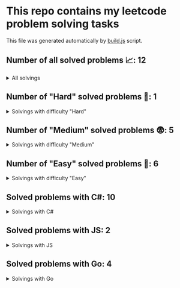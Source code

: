 # This repo contains my leetcode problem solving tasks

This file was generated automatically by [build.js](https://github.com/Vad1mAlekseev/LeetCodeProblemSolving/blob/main/scripts/build.js) script.

## Number of all solved problems 📈: 12

<details>
<summary>All solvings</summary>

| #     | Problem            | Difficulty | Solvings                |
|:-----:|:------------------:|:----------:|:-----------------------:|
|1|[Palindrome Number](https://leetcode.com/problems/palindrome-number)|Easy|[C#](https://github.com/Vad1mAlekseev/LeetCodeProblemSolving/blob/main/solvings/easy/palindrome-number.cs)|
|2|[Reverse Integer](https://leetcode.com/problems/reverse-integer)|Easy|[C#](https://github.com/Vad1mAlekseev/LeetCodeProblemSolving/blob/main/solvings/easy/reverse-integer.cs)|
|3|[Running Sum Of 1d Array](https://leetcode.com/problems/running-sum-of-1d-array)|Easy|[C#](https://github.com/Vad1mAlekseev/LeetCodeProblemSolving/blob/main/solvings/easy/running-sum-of-1d-array.cs), [JS](https://github.com/Vad1mAlekseev/LeetCodeProblemSolving/blob/main/solvings/easy/running-sum-of-1d-array.js)|
|4|[Shuffle The Array](https://leetcode.com/problems/shuffle-the-array)|Easy|[JS](https://github.com/Vad1mAlekseev/LeetCodeProblemSolving/blob/main/solvings/easy/shuffle-the-array.js)|
|5|[Two Sum](https://leetcode.com/problems/two-sum)|Easy|[C#](https://github.com/Vad1mAlekseev/LeetCodeProblemSolving/blob/main/solvings/easy/two-sum.cs)|
|6|[Valid Parentheses](https://leetcode.com/problems/valid-parentheses)|Easy|[C#](https://github.com/Vad1mAlekseev/LeetCodeProblemSolving/blob/main/solvings/easy/valid-parentheses.cs)|
|7|[Median Of Two Sorted Arrays](https://leetcode.com/problems/median-of-two-sorted-arrays)|Hard|[C#](https://github.com/Vad1mAlekseev/LeetCodeProblemSolving/blob/main/solvings/hard/median-of-two-sorted-arrays.cs)|
|8|[Add Two Numbers](https://leetcode.com/problems/add-two-numbers)|Medium|[C#](https://github.com/Vad1mAlekseev/LeetCodeProblemSolving/blob/main/solvings/medium/add-two-numbers.cs), [Go](https://github.com/Vad1mAlekseev/LeetCodeProblemSolving/blob/main/solvings/medium/add-two-numbers.go)|
|9|[Encode And Decode Tinyurl](https://leetcode.com/problems/encode-and-decode-tinyurl)|Medium|[C#](https://github.com/Vad1mAlekseev/LeetCodeProblemSolving/blob/main/solvings/medium/encode-and-decode-tinyurl.cs), [Go (100%)](https://github.com/Vad1mAlekseev/LeetCodeProblemSolving/blob/main/solvings/medium/encode-and-decode-tinyurl.go)|
|10|[Longest Substring Without Repeating Characters](https://leetcode.com/problems/longest-substring-without-repeating-characters)|Medium|[C#](https://github.com/Vad1mAlekseev/LeetCodeProblemSolving/blob/main/solvings/medium/longest-substring-without-repeating-characters.cs), [Go (90%)](https://github.com/Vad1mAlekseev/LeetCodeProblemSolving/blob/main/solvings/medium/longest-substring-without-repeating-characters.go)|
|11|[Queries On A Permutation With Key](https://leetcode.com/problems/queries-on-a-permutation-with-key)|Medium|[Go (100%)](https://github.com/Vad1mAlekseev/LeetCodeProblemSolving/blob/main/solvings/medium/queries-on-a-permutation-with-key.go)|
|12|[String To Integer Atoi](https://leetcode.com/problems/string-to-integer-atoi)|Medium|[C# (99.91%)](https://github.com/Vad1mAlekseev/LeetCodeProblemSolving/blob/main/solvings/medium/string-to-integer-atoi.cs)|

</details>


## Number of "Hard" solved problems 🤯: 1

<details>
<summary>Solvings with difficulty "Hard"</summary>

| #     | Problem            | Difficulty | Solvings                |
|:-----:|:------------------:|:----------:|:-----------------------:|
|1|[Median Of Two Sorted Arrays](https://leetcode.com/problems/median-of-two-sorted-arrays)|Hard|[C#](https://github.com/Vad1mAlekseev/LeetCodeProblemSolving/blob/main/solvings/hard/median-of-two-sorted-arrays.cs)|

</details>


## Number of "Medium" solved problems 😨: 5

<details>
<summary>Solvings with difficulty "Medium"</summary>

| #     | Problem            | Difficulty | Solvings                |
|:-----:|:------------------:|:----------:|:-----------------------:|
|1|[Add Two Numbers](https://leetcode.com/problems/add-two-numbers)|Medium|[C#](https://github.com/Vad1mAlekseev/LeetCodeProblemSolving/blob/main/solvings/medium/add-two-numbers.cs), [Go](https://github.com/Vad1mAlekseev/LeetCodeProblemSolving/blob/main/solvings/medium/add-two-numbers.go)|
|2|[Encode And Decode Tinyurl](https://leetcode.com/problems/encode-and-decode-tinyurl)|Medium|[C#](https://github.com/Vad1mAlekseev/LeetCodeProblemSolving/blob/main/solvings/medium/encode-and-decode-tinyurl.cs), [Go (100%)](https://github.com/Vad1mAlekseev/LeetCodeProblemSolving/blob/main/solvings/medium/encode-and-decode-tinyurl.go)|
|3|[Longest Substring Without Repeating Characters](https://leetcode.com/problems/longest-substring-without-repeating-characters)|Medium|[C#](https://github.com/Vad1mAlekseev/LeetCodeProblemSolving/blob/main/solvings/medium/longest-substring-without-repeating-characters.cs), [Go (90%)](https://github.com/Vad1mAlekseev/LeetCodeProblemSolving/blob/main/solvings/medium/longest-substring-without-repeating-characters.go)|
|4|[Queries On A Permutation With Key](https://leetcode.com/problems/queries-on-a-permutation-with-key)|Medium|[Go (100%)](https://github.com/Vad1mAlekseev/LeetCodeProblemSolving/blob/main/solvings/medium/queries-on-a-permutation-with-key.go)|
|5|[String To Integer Atoi](https://leetcode.com/problems/string-to-integer-atoi)|Medium|[C# (99.91%)](https://github.com/Vad1mAlekseev/LeetCodeProblemSolving/blob/main/solvings/medium/string-to-integer-atoi.cs)|

</details>


## Number of "Easy" solved problems 🥱: 6

<details>
<summary>Solvings with difficulty "Easy"</summary>

| #     | Problem            | Difficulty | Solvings                |
|:-----:|:------------------:|:----------:|:-----------------------:|
|1|[Palindrome Number](https://leetcode.com/problems/palindrome-number)|Easy|[C#](https://github.com/Vad1mAlekseev/LeetCodeProblemSolving/blob/main/solvings/easy/palindrome-number.cs)|
|2|[Reverse Integer](https://leetcode.com/problems/reverse-integer)|Easy|[C#](https://github.com/Vad1mAlekseev/LeetCodeProblemSolving/blob/main/solvings/easy/reverse-integer.cs)|
|3|[Running Sum Of 1d Array](https://leetcode.com/problems/running-sum-of-1d-array)|Easy|[C#](https://github.com/Vad1mAlekseev/LeetCodeProblemSolving/blob/main/solvings/easy/running-sum-of-1d-array.cs), [JS](https://github.com/Vad1mAlekseev/LeetCodeProblemSolving/blob/main/solvings/easy/running-sum-of-1d-array.js)|
|4|[Shuffle The Array](https://leetcode.com/problems/shuffle-the-array)|Easy|[JS](https://github.com/Vad1mAlekseev/LeetCodeProblemSolving/blob/main/solvings/easy/shuffle-the-array.js)|
|5|[Two Sum](https://leetcode.com/problems/two-sum)|Easy|[C#](https://github.com/Vad1mAlekseev/LeetCodeProblemSolving/blob/main/solvings/easy/two-sum.cs)|
|6|[Valid Parentheses](https://leetcode.com/problems/valid-parentheses)|Easy|[C#](https://github.com/Vad1mAlekseev/LeetCodeProblemSolving/blob/main/solvings/easy/valid-parentheses.cs)|

</details>


## Solved problems with C#: 10
  
<details>
<summary>Solvings with C#</summary>

| #     | Problem            | Difficulty | Solvings                |
|:-----:|:------------------:|:----------:|:-----------------------:|
|1|[Palindrome Number](https://leetcode.com/problems/palindrome-number)|Easy|[C#](https://github.com/Vad1mAlekseev/LeetCodeProblemSolving/blob/main/solvings/easy/palindrome-number.cs)|
|2|[Reverse Integer](https://leetcode.com/problems/reverse-integer)|Easy|[C#](https://github.com/Vad1mAlekseev/LeetCodeProblemSolving/blob/main/solvings/easy/reverse-integer.cs)|
|3|[Running Sum Of 1d Array](https://leetcode.com/problems/running-sum-of-1d-array)|Easy|[C#](https://github.com/Vad1mAlekseev/LeetCodeProblemSolving/blob/main/solvings/easy/running-sum-of-1d-array.cs), [JS](https://github.com/Vad1mAlekseev/LeetCodeProblemSolving/blob/main/solvings/easy/running-sum-of-1d-array.js)|
|4|[Two Sum](https://leetcode.com/problems/two-sum)|Easy|[C#](https://github.com/Vad1mAlekseev/LeetCodeProblemSolving/blob/main/solvings/easy/two-sum.cs)|
|5|[Valid Parentheses](https://leetcode.com/problems/valid-parentheses)|Easy|[C#](https://github.com/Vad1mAlekseev/LeetCodeProblemSolving/blob/main/solvings/easy/valid-parentheses.cs)|
|6|[Median Of Two Sorted Arrays](https://leetcode.com/problems/median-of-two-sorted-arrays)|Hard|[C#](https://github.com/Vad1mAlekseev/LeetCodeProblemSolving/blob/main/solvings/hard/median-of-two-sorted-arrays.cs)|
|7|[Add Two Numbers](https://leetcode.com/problems/add-two-numbers)|Medium|[C#](https://github.com/Vad1mAlekseev/LeetCodeProblemSolving/blob/main/solvings/medium/add-two-numbers.cs), [Go](https://github.com/Vad1mAlekseev/LeetCodeProblemSolving/blob/main/solvings/medium/add-two-numbers.go)|
|8|[Encode And Decode Tinyurl](https://leetcode.com/problems/encode-and-decode-tinyurl)|Medium|[C#](https://github.com/Vad1mAlekseev/LeetCodeProblemSolving/blob/main/solvings/medium/encode-and-decode-tinyurl.cs), [Go (100%)](https://github.com/Vad1mAlekseev/LeetCodeProblemSolving/blob/main/solvings/medium/encode-and-decode-tinyurl.go)|
|9|[Longest Substring Without Repeating Characters](https://leetcode.com/problems/longest-substring-without-repeating-characters)|Medium|[C#](https://github.com/Vad1mAlekseev/LeetCodeProblemSolving/blob/main/solvings/medium/longest-substring-without-repeating-characters.cs), [Go (90%)](https://github.com/Vad1mAlekseev/LeetCodeProblemSolving/blob/main/solvings/medium/longest-substring-without-repeating-characters.go)|
|10|[String To Integer Atoi](https://leetcode.com/problems/string-to-integer-atoi)|Medium|[C# (99.91%)](https://github.com/Vad1mAlekseev/LeetCodeProblemSolving/blob/main/solvings/medium/string-to-integer-atoi.cs)|

</details>


## Solved problems with JS: 2
  
<details>
<summary>Solvings with JS</summary>

| #     | Problem            | Difficulty | Solvings                |
|:-----:|:------------------:|:----------:|:-----------------------:|
|1|[Running Sum Of 1d Array](https://leetcode.com/problems/running-sum-of-1d-array)|Easy|[C#](https://github.com/Vad1mAlekseev/LeetCodeProblemSolving/blob/main/solvings/easy/running-sum-of-1d-array.cs), [JS](https://github.com/Vad1mAlekseev/LeetCodeProblemSolving/blob/main/solvings/easy/running-sum-of-1d-array.js)|
|2|[Shuffle The Array](https://leetcode.com/problems/shuffle-the-array)|Easy|[JS](https://github.com/Vad1mAlekseev/LeetCodeProblemSolving/blob/main/solvings/easy/shuffle-the-array.js)|

</details>


## Solved problems with Go: 4
  
<details>
<summary>Solvings with Go</summary>

| #     | Problem            | Difficulty | Solvings                |
|:-----:|:------------------:|:----------:|:-----------------------:|
|1|[Add Two Numbers](https://leetcode.com/problems/add-two-numbers)|Medium|[C#](https://github.com/Vad1mAlekseev/LeetCodeProblemSolving/blob/main/solvings/medium/add-two-numbers.cs), [Go](https://github.com/Vad1mAlekseev/LeetCodeProblemSolving/blob/main/solvings/medium/add-two-numbers.go)|
|2|[Encode And Decode Tinyurl](https://leetcode.com/problems/encode-and-decode-tinyurl)|Medium|[C#](https://github.com/Vad1mAlekseev/LeetCodeProblemSolving/blob/main/solvings/medium/encode-and-decode-tinyurl.cs), [Go (100%)](https://github.com/Vad1mAlekseev/LeetCodeProblemSolving/blob/main/solvings/medium/encode-and-decode-tinyurl.go)|
|3|[Longest Substring Without Repeating Characters](https://leetcode.com/problems/longest-substring-without-repeating-characters)|Medium|[C#](https://github.com/Vad1mAlekseev/LeetCodeProblemSolving/blob/main/solvings/medium/longest-substring-without-repeating-characters.cs), [Go (90%)](https://github.com/Vad1mAlekseev/LeetCodeProblemSolving/blob/main/solvings/medium/longest-substring-without-repeating-characters.go)|
|4|[Queries On A Permutation With Key](https://leetcode.com/problems/queries-on-a-permutation-with-key)|Medium|[Go (100%)](https://github.com/Vad1mAlekseev/LeetCodeProblemSolving/blob/main/solvings/medium/queries-on-a-permutation-with-key.go)|

</details>

